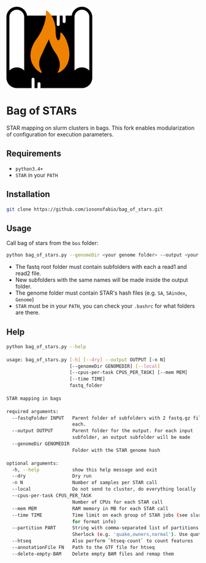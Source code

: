 ![Logo](logo.png)
# Bag of STARs
STAR mapping on slurm clusters in bags. This fork enables modularization of configuration for execution parameters.

## Requirements
- `python3.4+`
- `STAR` in your `PATH`

## Installation
```bash
git clone https://github.com/iosonofabio/bag_of_stars.git
```

## Usage
Call bag of stars from the `bos` folder:
```bash
python bag_of_stars.py --genomeDir <your genome folder> --output <your output folder> --fastqFolder <your fastq root folder>
```
- The fastq root folder must contain subfolders with each a read1 and read2 file.
- New subfolders with the same names will be made inside the output folder.
- The genome folder must contain STAR's hash files (e.g. `SA`, `SAindex`, `Genome`)
- `STAR` must be in your `PATH`, you can check your `.bashrc` for what folders are there.

## Help
```bash
python bag_of_stars.py --help

usage: bag_of_stars.py [-h] [--dry] --output OUTPUT [-n N]
                       [--genomeDir GENOMEDIR] [--local]
                       [--cpus-per-task CPUS_PER_TASK] [--mem MEM]
                       [--time TIME]
                       fastq_folder

STAR mapping in bags

required arguments:
  --fastqFolder INPUT   Parent folder of subfolders with 2 fastq.gz files in
                        each.
  --output OUTPUT       Parent folder for the output. For each input
                        subfolder, an output subfolder will be made
  --genomeDir GENOMEDIR
                        Folder with the STAR genome hash

optional arguments:
  -h, --help            show this help message and exit
  --dry                 Dry run
  -n N                  Number of samples per STAR call
  --local               Do not send to cluster, do everything locally
  --cpus-per-task CPUS_PER_TASK
                        Number of CPUs for each STAR call
  --mem MEM             RAM memory in MB for each STAR call
  --time TIME           Time limit on each group of STAR jobs (see slurm docs
                        for format info)
  --partition PART      String with comma-separated list of partitions on
                        Sherlock (e.g. 'quake,owners,normal'). Use quotes
  --htseq               Also perform `htseq-count` to count features
  --annotationFile FN   Path to the GTF file for htseq
  --delete-empty-BAM    Delete empty BAM files and remap them
```
